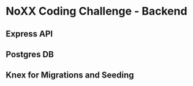 # NoXX Coding Challenge - Backend

## Express API


## Postgres DB

## Knex for Migrations and Seeding